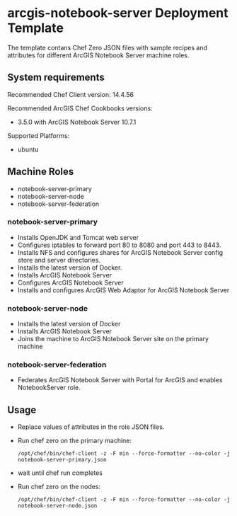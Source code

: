 # arcgis-notebook-server Deployment Template

The template contans Chef Zero JSON files with sample recipes and attributes for different ArcGIS Notebook Server machine roles.

## System requirements

Recommended Chef Client version: 14.4.56

Recommended ArcGIS Chef Cookbooks versions:

* 3.5.0 with ArcGIS Notebook Server 10.7.1

Supported Platforms:

* ubuntu

## Machine Roles

* notebook-server-primary
* notebook-server-node
* notebook-server-federation

### notebook-server-primary

* Installs OpenJDK and Tomcat web server
* Configures iptables to forward port 80 to 8080 and port 443 to 8443.
* Installs NFS and configures shares for ArcGIS Notebook Server config store and server directories.
* Installs the latest version of Docker.
* Installs ArcGIS Notebook Server
* Configures ArcGIS Notebook Server
* Installs and configures ArcGIS Web Adaptor for ArcGIS Notebook Server

### notebook-server-node

* Installs the latest version of Docker
* Installs ArcGIS Notebook Server
* Joins the machine to ArcGIS Notebook Server site on the primary machine

### notebook-server-federation

* Federates ArcGIS Notebook Server with Portal for ArcGIS and enables NotebookServer role.

## Usage

* Replace values of attributes in the role JSON files.
* Run chef zero on the primary machine:

  ```shell
  /opt/chef/bin/chef-client -z -F min --force-formatter --no-color -j notebook-server-primary.json
  ```

* wait until chef run completes
* Run chef zero on the nodes:

  ```shell
  /opt/chef/bin/chef-client -z -F min --force-formatter --no-color -j notebook-server-node.json
  ```
